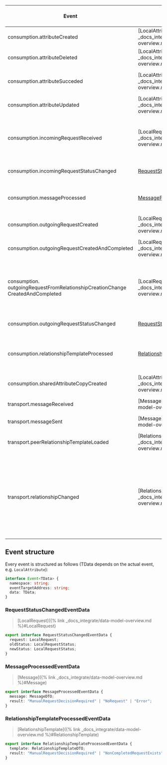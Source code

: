| Event                                                                                | Data                                                                                           | Description (This event is triggered when ...)                                                                                                                                                                                         |
| ------------------------------------------------------------------------------------ | ---------------------------------------------------------------------------------------------- | -------------------------------------------------------------------------------------------------------------------------------------------------------------------------------------------------------------------------------------- |
| consumption.attributeCreated                                                         | [LocalAttribute]({% link _docs_integrate/data-model-overview.md %}#LocalAttribute)             | ... an Attribute was created manually or through a Request.                                                                                                                                                                            |
| consumption.attributeDeleted                                                         | [LocalAttribute]({% link _docs_integrate/data-model-overview.md %}#LocalAttribute)             | ... an Attribute was deleted manually or through a Request.                                                                                                                                                                            |
| consumption.attributeSucceded                                                        | [LocalAttribute]({% link _docs_integrate/data-model-overview.md %}#LocalAttribute)             | ... an Attribute was succeeded manually or through a Request.                                                                                                                                                                          |
| consumption.attributeUpdated                                                         | [LocalAttribute]({% link _docs_integrate/data-model-overview.md %}#LocalAttribute)             | ... an Attribute was updated manually or through a Request.                                                                                                                                                                            |
| consumption.incomingRequestReceived                                                  | [LocalRequest]({% link _docs_integrate/data-model-overview.md %}#LocalRequest)                 | ... an incoming Request was received either by loading a Relationship Template or by receiving a Message                                                                                                                               |
| consumption.incomingRequestStatusChanged                                             | [RequestStatusChangedEventData](#requeststatuschangedeventdata)                                | ... the status of an incoming Request has changed.                                                                                                                                                                                     |
| consumption.messageProcessed                                                         | [MessageProcessedEventData](#messageprocessedeventdata)                                        | ... a Message was processed by Modules like the `RequestModule` or `DeciderModule`.                                                                                                                                                    |
| consumption.outgoingRequestCreated                                                   | [LocalRequest]({% link _docs_integrate/data-model-overview.md %}#LocalRequest)                 | ... an outgoing Request was created.                                                                                                                                                                                                   |
| consumption.outgoingRequestCreatedAndCompleted                                       | [LocalRequest]({% link _docs_integrate/data-model-overview.md %}#LocalRequest)                 | ... an outgoing Request was created and directly completed.                                                                                                                                                                            |
| consumption.<br>outgoingRequestFromRelationshipCreationChange<br>CreatedAndCompleted | [LocalRequest]({% link _docs_integrate/data-model-overview.md %}#LocalRequest)                 | ... an outgoing Request was created and directly completed.<br>This happens if the Response came in with a new Relationship.                                                                                                           |
| consumption.outgoingRequestStatusChanged                                             | [RequestStatusChangedEventData](#requeststatuschangedeventdata)                                | ... the status of an outgoing Request has changed.                                                                                                                                                                                     |
| consumption.relationshipTemplateProcessed                                            | [RelationshipTemplateProcessedEventData](#relationshiptemplateprocessedeventdata)              | ... a RelationshipTemplate was processed by Modules like the `RequestModule` or `DeciderModule`.                                                                                                                                       |
| consumption.sharedAttributeCopyCreated                                               | [LocalAttribute]({% link _docs_integrate/data-model-overview.md %}#LocalAttribute)             | ... an Attribute is copied for sharing with another identity.                                                                                                                                                                          |
| transport.messageReceived                                                            | [Message]({% link _docs_integrate/data-model-overview.md %}#Message)                           | ... a Message is received during synchronization.                                                                                                                                                                                      |
| transport.messageSent                                                                | [Message]({% link _docs_integrate/data-model-overview.md %}#Message)                           | ... a Message was sent.                                                                                                                                                                                                                |
| transport.peerRelationshipTemplateLoaded                                             | [RelationshipTemplate]({% link _docs_integrate/data-model-overview.md %}#RelationshipTemplate) | ... a Relationship Template was loaded that belongs to another identity.                                                                                                                                                               |
| transport.relationshipChanged                                                        | [Relationship]({% link _docs_integrate/data-model-overview.md %}#Relationship)                 | ... a Relationship has changed. This can be due to one of the following cases:<br> • you create a Relationship<br> • you accept, reject or revoke a Relationship Change<br> • a Relationship Change is received during synchronization |

## Event structure

Every event is structured as follows (TData depends on the actual event, e.g. `LocalAttribute`):

```ts
interface Event<TData> {
  namespace: string;
  eventTargetAddress: string;
  data: TData;
}
```

### RequestStatusChangedEventData

> [LocalRequest]({% link _docs_integrate/data-model-overview.md %}#LocalRequest)

```ts
export interface RequestStatusChangedEventData {
  request: LocalRequest;
  oldStatus: LocalRequestStatus;
  newStatus: LocalRequestStatus;
}
```

### MessageProcessedEventData

> [Message]({% link _docs_integrate/data-model-overview.md %}#Message)

```ts
export interface MessageProcessedEventData {
  message: MessageDTO;
  result: "ManualRequestDecisionRequired" | "NoRequest" | "Error";
}
```

### RelationshipTemplateProcessedEventData

> [RelationshipTemplate]({% link _docs_integrate/data-model-overview.md %}#RelationshipTemplate)

```ts
export interface RelationshipTemplateProcessedEventData {
  template: RelationshipTemplateDTO;
  result: "ManualRequestDecisionRequired" | "NonCompletedRequestExists" | "RelationshipExists" | "NoRequest" | "Error";
}
```
